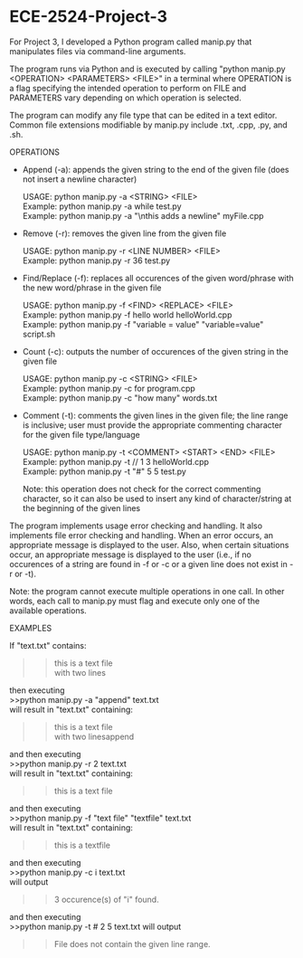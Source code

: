 # ECE-2524-Project-3
For Project 3, I developed a Python program called manip.py that
manipulates files via command-line arguments.

The program runs via Python and is executed by calling
"python manip.py &lt;OPERATION> &lt;PARAMETERS> &lt;FILE>" in a terminal
where OPERATION is a flag specifying the intended operation to perform on
FILE and PARAMETERS vary depending on which operation is selected.

The program can modify any file type that can be edited in a text editor.
Common file extensions modifiable by manip.py include .txt, .cpp, .py, and .sh.

OPERATIONS

- Append (-a): appends the given string to the end of the given file (does not insert
	a newline character)
	
	USAGE: python manip.py -a &lt;STRING> &lt;FILE>  
	Example: python manip.py -a while test.py  
	Example: python manip.py -a "\nthis adds a newline" myFile.cpp  
	
- Remove (-r): removes the given line from the given file
	
	USAGE: python manip.py -r &lt;LINE NUMBER> &lt;FILE>  
	Example: python manip.py -r 36 test.py  

- Find/Replace (-f): replaces all occurences of the given word/phrase with the new word/phrase
	in the given file
	
	USAGE: python manip.py -f &lt;FIND> &lt;REPLACE> &lt;FILE>  
	Example: python manip.py -f hello world helloWorld.cpp  
	Example: python manip.py -f "variable = value" "variable=value" script.sh  
	
- Count (-c): outputs the number of occurences of the given string in the given file  

	USAGE: python manip.py -c &lt;STRING> &lt;FILE>  
	Example: python manip.py -c for program.cpp  
	Example: python manip.py -c "how many" words.txt

- Comment (-t): comments the given lines in the given file; the line range is inclusive; user must
	provide the appropriate commenting character for the given file type/language  
	
	USAGE: python manip.py -t &lt;COMMENT> &lt;START> &lt;END> &lt;FILE>  
	Example: python manip.py -t // 1 3 helloWorld.cpp  
	Example: python manip.py -t "#" 5 5 test.py  
	
	Note: this operation does not check for the correct commenting character, so it can also be used
	to insert any kind of character/string at the beginning of the given lines

The program implements usage error checking and handling. It also implements
file error checking and handling. When an error occurs, an appropriate message is displayed
to the user. Also, when certain situations occur, an appropriate message is displayed
to the user (i.e., if no occurences of a string are found in -f or -c or a given line does not
exist in -r or -t).  

Note: the program cannot execute multiple operations in one call. In other words, each
call to manip.py must flag and execute only one of the available operations.  

EXAMPLES

If "text.txt" contains:  
>>this is a text file  
with two lines  
	
then executing  
	>>python manip.py -a "append" text.txt  
will result in "text.txt" containing:  
>>this is a text file  
with two linesappend

and then executing  
	>>python manip.py -r 2 text.txt  
will result in "text.txt" containing:
>>this is a text file

and then executing  
	>>python manip.py -f "text file" "textfile" text.txt  
will result in "text.txt" containing:
>>this is a textfile
	
and then executing  
	>>python manip.py -c i text.txt  
will output  
>>3 occurence(s) of "i" found.
	
and then executing  
	>>python manip.py -t # 2 5 text.txt 
will output  
>>File does not contain the given line range.


